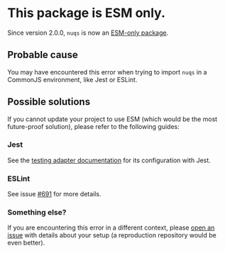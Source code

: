 # This package is ESM only.

Since version 2.0.0, `nuqs` is now an [ESM-only package](https://gist.github.com/sindresorhus/a39789f98801d908bbc7ff3ecc99d99c).

## Probable cause

You may have encountered this error when trying to import `nuqs` in a CommonJS
environment, like Jest or ESLint.

## Possible solutions

If you cannot update your project to use ESM (which would be the most future-proof
solution), please refer to the following guides:

### Jest

See the [testing adapter documentation](https://nuqs.47ng.com/docs/testing#with-jest)
for its configuration with Jest.

### ESLint

See issue [#691](https://github.com/47ng/nuqs/issues/691) for more details.

### Something else?

If you are encountering this error in a different context, please
[open an issue](https://github.com/47ng/nuqs/issues/new/choose) with details about
your setup (a reproduction repository would be even better).
